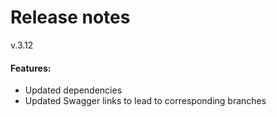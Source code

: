 # Release notes
v.3.12
#### Features:
* Updated dependencies
* Updated Swagger links to lead to corresponding branches